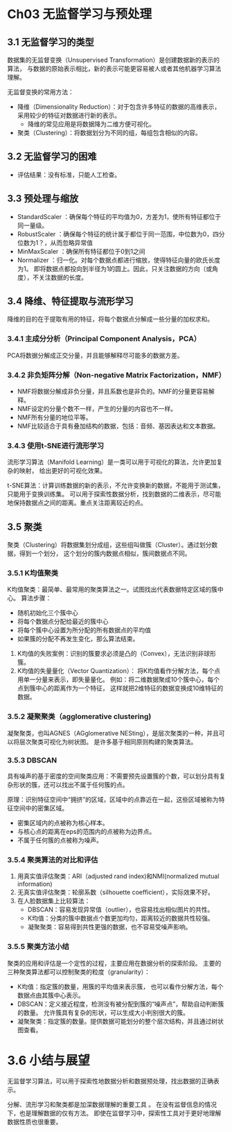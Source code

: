# Ch03 无监督学习与预处理

## 3.1 无监督学习的类型

数据集的无监督变换（Unsupervised Transformation）是创建数据新的表示的算法，
与数据的原始表示相比，新的表示可能更容易被人或者其他机器学习算法理解。

无监督变换的常用方法：
- 降维（Dimensionality Reduction）：对于包含许多特征的数据的高维表示，
采用较少的特征对数据进行新的表示。
    - 降维的常见应用是将数据降为二维方便可视化。
- 聚类（Clustering）：将数据划分为不同的组，每组包含相似的内容。

## 3.2 无监督学习的困难

- 评估结果：没有标准，只能人工检查。

## 3.3 预处理与缩放

- StandardScaler    ：确保每个特征的平均值为0，方差为1，使所有特征都位于同一量级。
- RobustScaler      ：确保每个特征的统计属于都位于同一范围，中位数为0，四分位数为1？，从而忽略异常值
- MinMaxScaler      ：确保所有特征都位于0到1之间
- Normalizer        ：归一化。对每个数据点都进行缩放，使得特征向量的欧氏长度为1。
即将数据点都投向到半径为1的圆上。因此，只关注数据的方向（或角度），不关注数据的长度。

## 3.4 降维、特征提取与流形学习

降维的目的在于提取有用的特征，将每个数据点分解成一些分量的加权求和。

### 3.4.1 主成分分析（Principal Component Analysis，PCA）

PCA将数据分解成正交分量，并且能够解释尽可能多的数据方差。

### 3.4.2 非负矩阵分解（Non-negative Matrix Factorization，NMF）

- NMF将数据分解成非负分量，并且系数也是非负的。NMF的分量更容易解释。
- NMF设定的分量个数不一样，产生的分量的内容也不一样。
- NMF所有分量的地位平等。
- NMF比较适合于具有叠加结构的数据，包括：音频、基因表达和文本数据。

### 3.4.3 使用t-SNE进行流形学习

流形学习算法（Manifold Learning）是一类可以用于可视化的算法，允许更加复杂的映射，
给出更好的可视化效果。

t-SNE算法：计算训练数据的新的表示，不允许变换新的数据，不能用于测试集，只能用于变换训练集。
可以用于探索性数据分析，找到数据的二维表示，尽可能地保持数据点之间的距离。重点关注距离较近的点。

## 3.5 聚类

聚类（Clustering）将数据集划分成组，这些组叫做簇（Cluster）。通过划分数据，得到一个划分，
这个划分的簇内数据点相似，簇间数据点不同。

### 3.5.1 K均值聚类

K均值聚类：最简单、最常用的聚类算法之一。试图找出代表数据特定区域的簇中心。
算法步骤：
  - 随机初始化三个簇中心
  - 将每个数据点分配给最近的簇中心
  - 将每个簇中心设置为所分配的所有数据点的平均值
  - 如果簇的分配不再发生变化，那么算法结束。
  
1. K均值的失败案例：识别的簇要求必须是凸的（Convex），无法识别非球形簇。
2. K均值的失量量化（Vector Quantization）：
将K均值看作分解方法，每个点用单一分量来表示，即失量量化。
例如：将二维数据聚成10个簇中心，每个点到簇中心的距离作为一个特征，
这样就把2维特征的数据变换成10维特征的数据。

### 3.5.2 凝聚聚类（agglomerative clustering)

凝聚聚类，也叫AGNES（AGglomerative NESting），是层次聚类的一种，并且可以将层次聚类可视化为树状图。
是许多基于相同原则构建的聚类算法。

### 3.5.3 DBSCAN

具有噪声的基于密度的空间聚类应用：不需要预先设置簇的个数，可以划分具有复杂形状的簇，还可以找出不属于任何簇的点。

原理：识别特征空间中“拥挤”的区域，区域中的点靠近在一起，这些区域被称为特征空间中的密集区域。
- 密集区域内的点被称为核心样本。
- 与核心点的距离在eps的范围内的点被称为边界点。
- 不属于任何簇的点被称为噪声。

### 3.5.4 聚类算法的对比和评估

1. 用真实值评估聚类：ARI（adjusted rand index)和NMI(normalized mutual information)
2. 无真实值评估聚类：轮廓系数（silhouette coefficient），实际效果不好。
3. 在人脸数据集上比较算法：
    - DBSCAN：容易发现异常值（outlier），也容易找出相似图片的共性。
    - K均值：分类的簇中数据点个数更加均匀，距离较近的数据共性较强。
    - 凝聚聚类：容易得到共性更强的数据，也不容易受噪声影响。

### 3.5.5 聚类方法小结

聚类的应用和评估是一个定性的过程，主要应用在数据分析的探索阶段。
主要的三种聚类算法都可以控制聚类的粒度（granularity）：
- K均值：指定簇的数量，用簇的平均值来表示簇，
也可以看作分解方法，每个数据点由其簇中心表示。
- DBSCAN：定义接近程度，检测没有被分配到簇的“噪声点”，帮助自动判断簇的数量。
允许簇具有复杂的形状，可以生成大小判别很大的簇。
- 凝聚聚类：指定簇的数量。提供数据可能划分的整个层次结构，并且通过树状图查看。


# 3.6 小结与展望

无监督学习算法，可以用于探索性地数据分析和数据预处理，找出数据的正确表示。

分解、流形学习和聚类都是加深数据理解的重要工具 。
在没有监督信息的情况下，也是理解数据的仅有方法。
即使在监督学习中，探索性工具对于更好地理解数据性质也很重要。